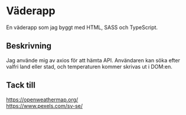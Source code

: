 # Väderapp
En väderapp som jag byggt med HTML, SASS och TypeScript.

## Beskrivning
Jag använde mig av axios för att hämta API. Användaren kan söka efter valfri land eller stad, och temperaturen kommer skrivas ut i DOM:en.

## Tack till
https://openweathermap.org/ 
<br>
https://www.pexels.com/sv-se/ 
